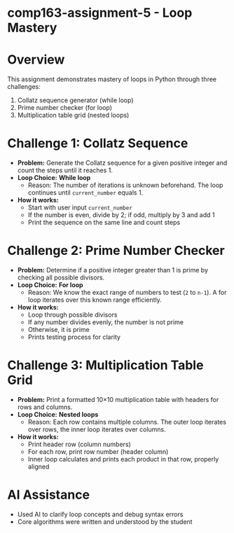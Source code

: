 # comp163-assignment-5 - Loop Mastery

# Overview
This assignment demonstrates mastery of loops in Python through three challenges:
1. Collatz sequence generator (while loop)
2. Prime number checker (for loop)
3. Multiplication table grid (nested loops)

# Challenge 1: Collatz Sequence
- **Problem:** Generate the Collatz sequence for a given positive integer and count the steps until it reaches 1.
- **Loop Choice:** **While loop**  
  - Reason: The number of iterations is unknown beforehand. The loop continues until `current_number` equals 1.
- **How it works:**  
  - Start with user input `current_number`  
  - If the number is even, divide by 2; if odd, multiply by 3 and add 1  
  - Print the sequence on the same line and count steps  

# Challenge 2: Prime Number Checker
- **Problem:** Determine if a positive integer greater than 1 is prime by checking all possible divisors.
- **Loop Choice:** **For loop**  
  - Reason: We know the exact range of numbers to test (`2` to `n-1`). A for loop iterates over this known range efficiently.
- **How it works:**  
  - Loop through possible divisors  
  - If any number divides evenly, the number is not prime  
  - Otherwise, it is prime  
  - Prints testing process for clarity  

# Challenge 3: Multiplication Table Grid
- **Problem:** Print a formatted 10×10 multiplication table with headers for rows and columns.
- **Loop Choice:** **Nested loops**  
  - Reason: Each row contains multiple columns. The outer loop iterates over rows, the inner loop iterates over columns.
- **How it works:**  
  - Print header row (column numbers)  
  - For each row, print row number (header column)  
  - Inner loop calculates and prints each product in that row, properly aligned  

# AI Assistance
- Used AI to clarify loop concepts and debug syntax errors  
- Core algorithms were written and understood by the student  
